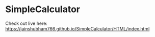 # SimpleCalculator

Check out live here: https://jainshubham766.github.io/SimpleCalculator/HTML/index.html